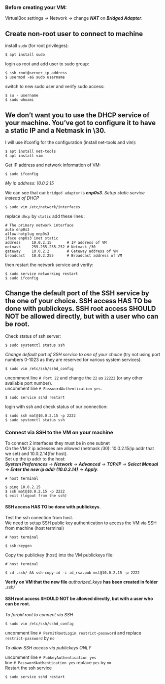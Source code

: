 ### Before creating your VM:<br>
VirtualBox settings -> Network -> change ***NAT*** on ***Bridged Adapter***.

## Create non-root user to connect to machine
install `sudo` (for root privileges):
```
$ apt install sudo
```
login as root and add user to sudo group:
```
$ ssh root@server_ip_address
$ usermod -aG sudo username
```
switch to new sudo user and verify sudo access:
```
$ su - username
$ sudo whoami
```

## We don’t want you to use the DHCP service of your machine. You’ve got to configure it to have a static IP and a Netmask in \30.
I will use ifconfig for the configuration (install net-tools and vim):
```
$ apt install net-tools
$ apt install vim
```

Get IP address and network information of VM:
```
$ sudo ifconfig
```
*My ip address: 10.0.2.15*

We can see that our `bridged adapter` is ***enp0s3***. 
*Setup static service instead of DHCP*
```
$ sudo vim /etc/network/interfaces
```
replace ```dhcp``` by ```static```
add these lines :
```
# The primary network interface
auto enp0s3
allow-hotplug enp0s3
iface enp0s3 inet static
address     10.0.2.15       # IP address of VM
netmask     255.255.255.252 # Netmask /30
gateway     10.0.2.2        # Gateway address of VM
broadcast   10.0.2.255      # Broadcast address of VM
```
then restart the network service and verify:
```
$ sudo service networking restart
$ sudo ifconfig
```

## Change the default port of the SSH service by the one of your choice. SSH access HAS TO be done with publickeys. SSH root access SHOULD NOT be allowed directly, but with a user who can be root.

Check status of ssh server:
```
$ sudo systemctl status ssh
```
*Change default port of SSH service to one of your choice* (try not using port numbers 0-1023 as they are reserved for various system services).

```
$ sudo vim /etc/ssh/sshd_config
```
uncomment line ```# Port 22``` and change the ```22``` as ```22222``` (or any other available port number).<br>
uncomment line ```# PasswordAuthentication yes```.
```
$ sudo service sshd restart
```
login with ssh and check status of our connection:
```
$ sudo ssh mat@10.0.2.15 -p 2222
$ sudo systemctl status ssh
```
### Connect via SSH to the VM on your machine
To connect 2 interfaces they must be in one subnet<br>
On the VM 2 ip adresses are allowed (netmask /30): 10.0.2.15(ip addr that we set) and 10.0.2.14(for host).<br>
Set up the ip addr to the host:<br>
***System Preferences*** -> ***Network*** -> ***Advanced*** -> ***TCP/IP*** -> ***Select Manual*** -> ***Enter the new ip addr (10.0.2.14)*** -> ***Apply***.
```
# host terminal

$ ping 10.0.2.15
$ ssh mat@10.0.2.15 -p 2222
$ exit (logout from the ssh)
```
#### SSH access HAS TO be done with publickeys.
Test the ssh conection from host.<br>
We need to setup SSH public key authentication to access the VM via SSH from machine (host terminal)
```
# host terminal

$ ssh-keygen
```
Copy the publickey (host) into the VM publickeys file:
```
# host terminal

$ cd .ssh/ && ssh-copy-id -i id_rsa.pub mst@10.0.2.15 -p 2222
```
**Verify on VM that the new file** *authorized_keys* **has been created in folder** *.ssh/*

#### SSH root access SHOULD NOT be allowed directly, but with a user who can be root.
*To forbid root to connect via SSH*
```
$ sudo vim /etc/ssh/sshd_config
```
uncomment line ```# PermitRootLogin restrict-password``` and replace ```restrict-password``` by ```no```

*To allow SSH access via publickeys ONLY*

uncomment line ```# PubkeyAuthentication yes```<br>
line ```# PasswordAuthentication yes``` replace ```yes``` by ```no```
<br>
Restart the ssh service
```
$ sudo service sshd restart
```
